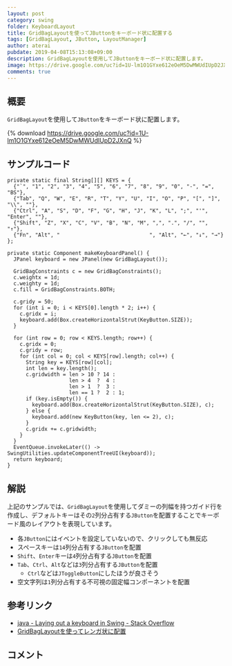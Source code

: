 ```yaml
---
layout: post
category: swing
folder: KeyboardLayout
title: GridBagLayoutを使ってJButtonをキーボード状に配置する
tags: [GridBagLayout, JButton, LayoutManager]
author: aterai
pubdate: 2019-04-08T15:13:08+09:00
description: GridBagLayoutを使用してJButtonをキーボード状に配置します。
image: https://drive.google.com/uc?id=1U-lm1O1GYxe612eOeM5DwMWUdIUpD2JXnQ
comments: true
---
```

## 概要
`GridBagLayout`を使用して`JButton`をキーボード状に配置します。

{% download https://drive.google.com/uc?id=1U-lm1O1GYxe612eOeM5DwMWUdIUpD2JXnQ %}

## サンプルコード
<pre class="prettyprint"><code>private static final String[][] KEYS = {
  {"`", "1", "2", "3", "4", "5", "6", "7", "8", "9", "0", "-", "=", "BS"},
  {"Tab", "Q", "W", "E", "R", "T", "Y", "U", "I", "O", "P", "[", "]", "\\", ""},
  {"Ctrl", "A", "S", "D", "F", "G", "H", "J", "K", "L", ";", "'", "Enter", ""},
  {"Shift", "Z", "X", "C", "V", "B", "N", "M", ",", ".", "/", "", "↑"},
  {"Fn", "Alt", "                             ", "Alt", "←", "↓", "→"}
};

private static Component makeKeyboardPanel() {
  JPanel keyboard = new JPanel(new GridBagLayout());

  GridBagConstraints c = new GridBagConstraints();
  c.weightx = 1d;
  c.weighty = 1d;
  c.fill = GridBagConstraints.BOTH;

  c.gridy = 50;
  for (int i = 0; i &lt; KEYS[0].length * 2; i++) {
    c.gridx = i;
    keyboard.add(Box.createHorizontalStrut(KeyButton.SIZE));
  }

  for (int row = 0; row &lt; KEYS.length; row++) {
    c.gridx = 0;
    c.gridy = row;
    for (int col = 0; col &lt; KEYS[row].length; col++) {
      String key = KEYS[row][col];
      int len = key.length();
      c.gridwidth = len &gt; 10 ? 14 :
                    len &gt; 4  ?  4 :
                    len &gt; 1  ?  3 :
                    len == 1 ?  2 : 1;
      if (key.isEmpty()) {
        keyboard.add(Box.createHorizontalStrut(KeyButton.SIZE), c);
      } else {
        keyboard.add(new KeyButton(key, len &lt;= 2), c);
      }
      c.gridx += c.gridwidth;
    }
  }
  EventQueue.invokeLater(() -&gt; SwingUtilities.updateComponentTreeUI(keyboard));
  return keyboard;
}
</code></pre>

## 解説
上記のサンプルでは、`GridBagLayout`を使用してダミーの列幅を持つガイド行を作成し、デフォルトキーはその`2`列分占有する`JButton`を配置することでキーボード風のレイアウトを表現しています。

- 各`JButton`にはイベントを設定していないので、クリックしても無反応
- スペースキーは`14`列分占有する`JButton`を配置
- `Shift`、`Enter`キーは`4`列分占有する`JButton`を配置
- `Tab`、`Ctrl`、`Alt`などは`3`列分占有する`JButton`を配置
    - `Ctrl`などは`JToggleButton`にしたほうが良さそう
- 空文字列は`1`列分占有する不可視の固定幅コンポーネントを配置

<!-- dummy comment line for breaking list -->

## 参考リンク
- [java - Laying out a keyboard in Swing - Stack Overflow](https://stackoverflow.com/questions/24622279/laying-out-a-keyboard-in-swing)
- [GridBagLayoutを使ってレンガ状に配置](https://ateraimemo.com/Swing/BrickLayout.html)

<!-- dummy comment line for breaking list -->

## コメント
